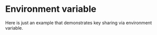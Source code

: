 # Environment variable

Here is just an example that demonstrates key sharing via environment variable.


